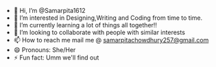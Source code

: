 - 👋 Hi, I’m @Samarpita1612
- 👀 I’m interested in Designing,Writing and Coding from time to time.
- 🌱 I’m currently learning a lot of things all together!!
- 💞️ I’m looking to collaborate with people with similar interests
- 📫 How to reach me mail me @ samarpitachowdhury257@gmail.com
- 😄 Pronouns: She/Her
- ⚡ Fun fact: Umm we'll find out

<!---
Samarpita1612/Samarpita1612 is a ✨ special ✨ repository because its `README.md` (this file) appears on your GitHub profile.
You can click the Preview link to take a look at your changes.
--->
